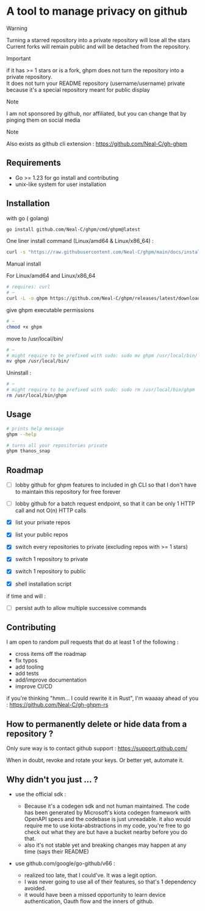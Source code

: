 # A tool to manage privacy on github

> [!WARNING]
> Turning a starred repository into a private repository will lose all the stars  
> Current forks will remain public and will be detached from the repository.

> [!IMPORTANT]
> if it has >= 1 stars or is a fork, ghpm does not turn the repository into a private repository.  
> It does not turn your README repository (username/username) private because it's a special repository meant for public display

> [!NOTE]
> I am not sponsored by github, nor affiliated, but you can change that by pinging them on social media

> [!NOTE]
> Also exists as github cli extension : https://github.com/Neal-C/gh-ghpm

## Requirements 

- Go >= 1.23 for go install and contributing
- unix-like system for user installation

## Installation

with go ( golang)

```bash
go install github.com/Neal-C/ghpm/cmd/ghpm@latest
```

One liner install command (Linux/amd64 & Linux/x86_64) :

```bash
curl -s "https://raw.githubusercontent.com/Neal-C/ghpm/main/docs/install.sh" | sudo bash
```

Manual install  

For Linux/amd64 and Linux/x86_64   
```bash
# requires: curl
# ~
curl -L -o ghpm https://github.com/Neal-C/ghpm/releases/latest/download/ghpm-linux-amd64
```

give ghpm executable permissions  
```bash
# ~
chmod +x ghpm
```

move to /usr/local/bin/  
```bash
# ~
# might require to be prefixed with sudo: sudo mv ghpm /usr/local/bin/
mv ghpm /usr/local/bin/
```

Uninstall :  
```bash
# ~
# might require to be prefixed with sudo: sudo rm /usr/local/bin/ghpm
rm /usr/local/bin/ghpm
```

## Usage

```bash
# prints help message
ghpm --help
```

```bash
# turns all your repositories private 
ghpm thanos_snap
```

## Roadmap

- [ ] lobby github for ghpm features to included in gh CLI so that I don't have to maintain this repository for free forever

- [ ] lobby github for a batch request endpoint, so that it can be only 1 HTTP call and not O(n) HTTP calls

- [x] list your private repos

- [x] list your public repos

- [x] switch every repositories to private (excluding repos with >= 1 stars)

- [x] switch 1 repository to private

- [x] switch 1 repository to public

- [x] shell installation script

if time and will :

- [ ] persist auth to allow multiple successive commands

## Contributing

I am open to random pull requests that do at least 1 of the following :
- cross items off the roadmap
- fix typos
- add tooling
- add tests
- add/improve documentation
- improve CI/CD

if you're thinking "hmm... I could rewrite it in Rust", I'm waaaay ahead of you : https://github.com/Neal-C/gh-ghpm-rs


## How to permanently delete or hide data from a repository ?

Only sure way is to contact github support : https://support.github.com/

When in doubt, revoke and rotate your keys. Or better yet, automate it.

## Why didn't you just ... ?

- use the official sdk : 
  - Because it's a codegen sdk and not human maintained. The code has been generated by Microsoft's kiota codegen framework with OpenAPI specs and the codebase is just unreadable. it also would require me to use kiota-abstractions in my code, you're free to go check out what they are but have a bucket nearby before you do that. 
  - also it's not stable yet and breaking changes may happen at any time (says their README)

- use github.com/google/go-github/v66 :
  - realized too late, that I could've. It was a legit option.
  - I was never going to use all of their features, so that's 1 dependency avoided.
  - it would have been a missed opportunity to learn device authentication, Oauth flow and the inners of github.



